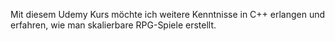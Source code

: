 Mit diesem Udemy Kurs möchte ich weitere Kenntnisse in C++ erlangen und erfahren, wie man skalierbare RPG-Spiele erstellt.
